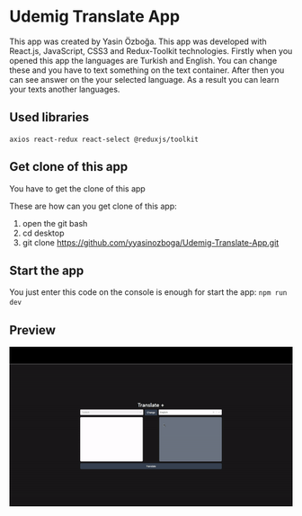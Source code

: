 # Udemig Translate App

This app was created by Yasin Özboğa.
This app was developed with React.js, JavaScript, CSS3 and Redux-Toolkit technologies.
Firstly when you opened this app the languages are Turkish and English. You can change these and you have to text something on the text container. After then you can see answer on the your selected language. As a result you can learn your texts another languages.

## Used libraries

```
axios react-redux react-select @reduxjs/toolkit
```

## Get clone of this app

You have to get the clone of this app

These are how can you get clone of this app:

1. open the git bash
2. cd desktop
3. git clone https://github.com/yyasinozboga/Udemig-Translate-App.git

## Start the app

You just enter this code on the console is enough for start the app:
`npm run dev`

## Preview

<img src="/public/Udemig Translate App Gif.gif">
